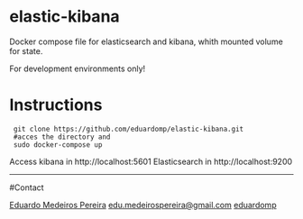# elastic-kibana

Docker compose file for elasticsearch and kibana, whith mounted volume for state.

For development environments only!

# Instructions
```shell
 git clone https://github.com/eduardomp/elastic-kibana.git
 #acces the directory and
 sudo docker-compose up
```

Access kibana in http://localhost:5601
Elasticsearch in http://localhost:9200

------------
#Contact
<link href="https://maxcdn.bootstrapcdn.com/font-awesome/4.7.0/css/font-awesome.min.css" rel="stylesheet" integrity="sha384-wvfXpqpZZVQGK6TAh5PVlGOfQNHSoD2xbE+QkPxCAFlNEevoEH3Sl0sibVcOQVnN" crossorigin="anonymous">

<i class="fa fa-linkedin-square"></i> [Eduardo Medeiros Pereira](http://www.linkedin.com/in/eduardo-medeiros-pereira-922a7615")
<i class="fa fa-envelope"></i> [edu.medeirospereira@gmail.com](mailto:edu.medeirospereira@gmail.com)
<i class="fa fa-github-square"></i> [eduardomp](https://github.com/eduardomp)

